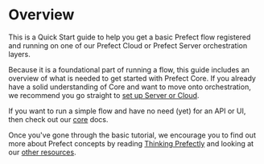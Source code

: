 # Overview

This is a Quick Start guide to help you get a basic Prefect flow registered and running on one of our Prefect Cloud or Prefect Server orchestration layers.  

Because it is a foundational part of running a flow, this guide includes an overview of what is needed to get started with Prefect Core.  If you already have a solid understanding of Core and want to move  onto orchestration, we recommend you go straight to [set up Server or Cloud](/set-up.md).  

If you want to run a simple flow and have no need (yet) for an API or UI, then check out our [core](/core/getting_started/quick-start.md) docs.  

Once you've gone through the basic tutorial, we encourage you to find out more about Prefect concepts by reading [Thinking Prefectly](/core/about-prefect/thinking-prefectly.md) and looking at our [other resources](/orchestration/getting-started/more-resources.md). 